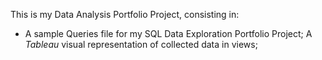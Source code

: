 This is my Data Analysis Portfolio Project, consisting in:
- A sample Queries file for my SQL Data Exploration Portfolio Project;
  A _Tableau_ visual representation of collected data in views;
